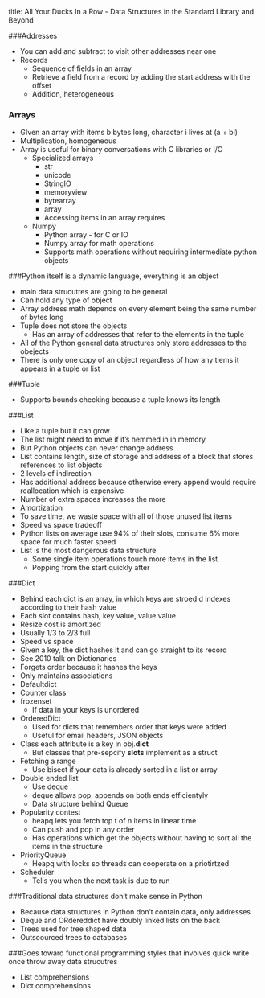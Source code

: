 title: All Your Ducks In a Row - Data Structures in the Standard Library and Beyond


###Addresses
* You can add and subtract to visit other addresses near one
* Records
    * Sequence of fields in an array
    * Retrieve a field from a record by adding the start address with the offset
    * Addition, heterogeneous

### Arrays
* GIven an array with items b bytes long, character i lives at (a + bi)
* Multiplication, homogeneous
* Array is useful for binary conversations with C libraries or I/O
    * Specialized arrays
        * str
        * unicode
        * StringIO
        * memoryview
        * bytearray
        * array
        * Accessing items in an array requires 
    * Numpy
        * Python array - for C or IO
        * Numpy array for math operations
        * Supports math operations without requiring intermediate python objects

###Python itself is a dynamic language, everything is an object

* main data strucutres are going to be general
* Can hold any type of object
* Array address math depends on every element being the same number of bytes long
* Tuple does not store the objects
    * Has an array of addresses that refer to the elements in the tuple
* All of the Python general data structures only store addresses to the obejects
* There is only one copy of an object regardless of how any tiems it appears in a tuple or list


###Tuple

* Supports bounds checking because a tuple knows its length

###List

* Like a tuple but it can grow
* The list might need to move if it’s hemmed in in memory
* But Python objects can never change address
* List contains length, size of storage and address of a block that stores references to list objects
* 2 levels of indirection
* Has additional address because otherwise every append would require reallocation which is expensive
* Number of extra spaces increases the more 
* Amortization
* To save time, we waste space with all of those unused list items
* Speed vs space tradeoff
* Python lists on average use 94% of their slots, consume 6% more space for much faster speed
* List is the most dangerous data structure
    * Some single item operations touch more items in the list
    * Popping from the start quickly after 

###Dict

* Behind each dict is an array, in which keys are stroed d indexes according to their hash value
* Each slot contains hash, key value, value value
* Resize cost is amortized
* Usually 1/3 to 2/3 full
* Speed vs space
* Given a key, the dict hashes it and can go straight to its record
* See 2010 talk on Dictionaries
* Forgets order because it hashes the keys
* Only maintains associations
* Defaultdict
* Counter class
* frozenset
    * If data in your keys is unordered
* OrderedDict
    * Used for dicts that remembers order that keys were added
    * Useful for email headers, JSON objects
* Class each attribute is a key in obj.__dict__
    * But classes that pre-sepcify __slots__ implement as a struct
* Fetching a range
    * Use bisect if your data is already sorted in a list or array
* Double ended list
    * Use deque
    * deque allows pop, appends on both ends efficientyly
    * Data structure behind Queue
* Popularity contest
    * heapq lets you fetch top t of n items in linear time
    * Can push and pop in any order
    * Has operations which get the objects without having to sort all the items in the structure
* PriorityQueue
    * Heapq with locks so threads can cooperate on a priotirtzed
* Scheduler
    * Tells you when the next task is due to run

###Traditional data structures don’t make sense in Python

* Because data structures in Python don’t contain data, only addresses
* Deque and ORdereddict have doubly linked lists on the back
* Trees used for tree shaped data
* Outsoourced trees to databases

###Goes toward functional programming styles that involves quick write once throw away data strucutres

* List comprehensions
* Dict comprehensions

